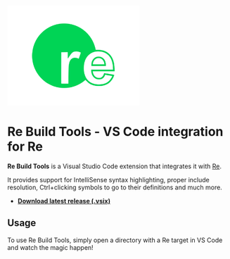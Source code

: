 <img src="https://github.com/osdeverr/rebs/raw/main/logo_readme.png" width="300">

# Re Build Tools - VS Code integration for Re

**Re Build Tools** is a Visual Studio Code extension that integrates it with [Re](https://github.com/osdeverr/rebs).

It provides support for IntelliSense syntax highlighting, proper include resolution, Ctrl+clicking symbols to go to their definitions and much more.

- **[Download latest release (.vsix)](/releases/latest)**

## Usage

To use Re Build Tools, simply open a directory with a Re target in VS Code and watch the magic happen!
